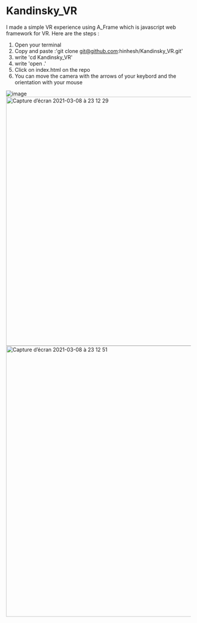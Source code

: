 # Kandinsky_VR
I made a simple VR experience using A_Frame which is javascript web framework for VR.
Here are the steps : 
1) Open your terminal
2) Copy and paste :'git clone git@github.com:hinhesh/Kandinsky_VR.git'
3) write 'cd Kandinsky_VR'
4) write 'open .'
5) Click on index.html on the repo
6) You can move the camera with the arrows of your keybord and the orientation with your mouse

![image](https://user-images.githubusercontent.com/55030071/110369783-4e14c100-8064-11eb-8081-2ee3a52535a8.jpg)
<img width="677" alt="Capture d’écran 2021-03-08 à 23 12 29" src="https://user-images.githubusercontent.com/55030071/110369807-566cfc00-8064-11eb-93bb-40321f99e820.png">
<img width="737" alt="Capture d’écran 2021-03-08 à 23 12 51" src="https://user-images.githubusercontent.com/55030071/110369812-579e2900-8064-11eb-80e0-eec2ed044e68.png">
